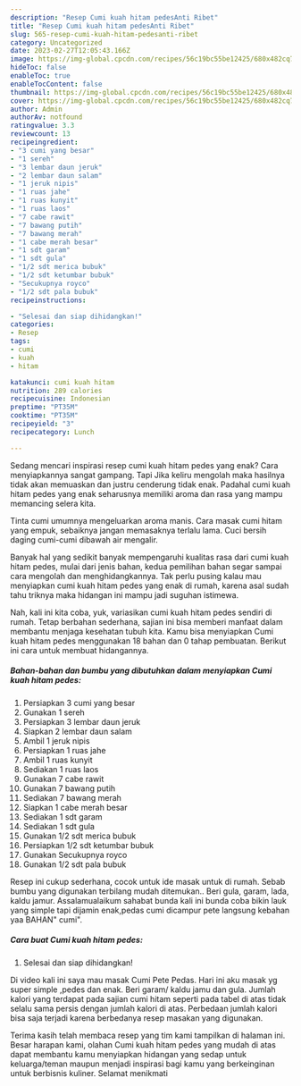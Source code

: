 ```yaml
---
description: "Resep Cumi kuah hitam pedesAnti Ribet"
title: "Resep Cumi kuah hitam pedesAnti Ribet"
slug: 565-resep-cumi-kuah-hitam-pedesanti-ribet
category: Uncategorized
date: 2023-02-27T12:05:43.166Z
image: https://img-global.cpcdn.com/recipes/56c19bc55be12425/680x482cq70/cumi-kuah-hitam-pedes-foto-resep-utama.jpg
hideToc: false
enableToc: true
enableTocContent: false
thumbnail: https://img-global.cpcdn.com/recipes/56c19bc55be12425/680x482cq70/cumi-kuah-hitam-pedes-foto-resep-utama.jpg
cover: https://img-global.cpcdn.com/recipes/56c19bc55be12425/680x482cq70/cumi-kuah-hitam-pedes-foto-resep-utama.jpg
author: Admin
authorAv: notfound
ratingvalue: 3.3
reviewcount: 13
recipeingredient:
- "3 cumi yang besar"
- "1 sereh"
- "3 lembar daun jeruk"
- "2 lembar daun salam"
- "1 jeruk nipis"
- "1 ruas jahe"
- "1 ruas kunyit"
- "1 ruas laos"
- "7 cabe rawit"
- "7 bawang putih"
- "7 bawang merah"
- "1 cabe merah besar"
- "1 sdt garam"
- "1 sdt gula"
- "1/2 sdt merica bubuk"
- "1/2 sdt ketumbar bubuk"
- "Secukupnya royco"
- "1/2 sdt pala bubuk"
recipeinstructions:

- "Selesai dan siap dihidangkan!"
categories:
- Resep
tags:
- cumi
- kuah
- hitam

katakunci: cumi kuah hitam 
nutrition: 289 calories
recipecuisine: Indonesian
preptime: "PT35M"
cooktime: "PT35M"
recipeyield: "3"
recipecategory: Lunch

---
```



Sedang mencari inspirasi resep cumi kuah hitam pedes yang enak? Cara menyiapkannya sangat gampang. Tapi Jika keliru mengolah maka hasilnya tidak akan memuaskan dan justru cenderung tidak enak. Padahal cumi kuah hitam pedes yang enak seharusnya memiliki aroma dan rasa yang mampu memancing selera kita.


Tinta cumi umumnya mengeluarkan aroma manis. Cara masak cumi hitam yang empuk, sebaiknya jangan memasaknya terlalu lama. Cuci bersih daging cumi-cumi dibawah air mengalir.

Banyak hal yang sedikit banyak mempengaruhi kualitas rasa dari cumi kuah hitam pedes, mulai dari jenis bahan, kedua pemilihan bahan segar sampai cara mengolah dan menghidangkannya. Tak perlu pusing kalau mau menyiapkan cumi kuah hitam pedes yang enak di rumah, karena asal sudah tahu triknya maka hidangan ini mampu jadi suguhan istimewa.


Nah, kali ini kita coba, yuk, variasikan cumi kuah hitam pedes sendiri di rumah. Tetap berbahan sederhana, sajian ini bisa memberi manfaat dalam membantu menjaga kesehatan tubuh kita. Kamu bisa menyiapkan Cumi kuah hitam pedes menggunakan 18 bahan dan 0 tahap pembuatan. Berikut ini cara untuk membuat hidangannya.

<!--inarticleads1-->

##### Bahan-bahan dan bumbu yang dibutuhkan dalam menyiapkan Cumi kuah hitam pedes:

1. Persiapkan 3 cumi yang besar
1. Gunakan 1 sereh
1. Persiapkan 3 lembar daun jeruk
1. Siapkan 2 lembar daun salam
1. Ambil 1 jeruk nipis
1. Persiapkan 1 ruas jahe
1. Ambil 1 ruas kunyit
1. Sediakan 1 ruas laos
1. Gunakan 7 cabe rawit
1. Gunakan 7 bawang putih
1. Sediakan 7 bawang merah
1. Siapkan 1 cabe merah besar
1. Sediakan 1 sdt garam
1. Sediakan 1 sdt gula
1. Gunakan 1/2 sdt merica bubuk
1. Persiapkan 1/2 sdt ketumbar bubuk
1. Gunakan Secukupnya royco
1. Gunakan 1/2 sdt pala bubuk


Resep ini cukup sederhana, cocok untuk ide masak untuk di rumah. Sebab bumbu yang digunakan terbilang mudah ditemukan.. Beri gula, garam, lada, kaldu jamur. Assalamualaikum sahabat bunda kali ini bunda coba bikin lauk yang simple tapi dijamin enak,pedas cumi dicampur pete langsung kebahan yaa BAHAN&#34; cumi&#34;. 

<!--inarticleads2-->

##### Cara buat Cumi kuah hitam pedes:


1. Selesai dan siap dihidangkan!

Di video kali ini saya mau masak Cumi Pete Pedas. Hari ini aku masak yg super simple ,pedes dan enak. Beri garam/ kaldu jamu dan gula. Jumlah kalori yang terdapat pada sajian cumi hitam seperti pada tabel di atas tidak selalu sama persis dengan jumlah kalori di atas. Perbedaan jumlah kalori bisa saja terjadi karena berbedanya resep masakan yang digunakan. 

Terima kasih telah membaca resep yang tim kami tampilkan di halaman ini. Besar harapan kami, olahan Cumi kuah hitam pedes yang mudah di atas dapat membantu kamu menyiapkan hidangan yang sedap untuk keluarga/teman maupun menjadi inspirasi bagi kamu yang berkeinginan untuk berbisnis kuliner. Selamat menikmati
